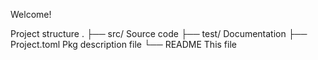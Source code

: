 Welcome!


Project structure
  .
  ├── src/          Source code
  ├── test/         Documentation
  ├── Project.toml  Pkg description file
  └── README        This file

